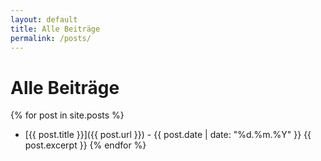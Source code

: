 ```yaml
---
layout: default
title: Alle Beiträge
permalink: /posts/
---
```


# Alle Beiträge

{% for post in site.posts %}
- [{{ post.title }}]({{ post.url }}) - {{ post.date | date: "%d.%m.%Y" }}
  {{ post.excerpt }}
{% endfor %}
